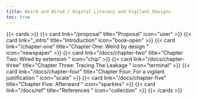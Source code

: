 ```yaml
---
title: Weird and Wired / Digital Literacy and Vigilant Designs
toc: true
---
```


{{< cards >}}
  	{{< card link="/proposal" title="Proposal" icon="user" >}}
	{{< card link="_intro" title="Introduction" icon="book-open" >}}
	{{< card link="/chapter-one" title="Chapter One: Weird by design " icon="newspaper" >}}
	{{< card link="/docs/chapter-two" title="Chapter Two: Wired by extension " icon="chip" >}}
	{{< card link="/docs/chapter-three" title="Chapter Three: Tracing The Leakage " icon="terminal" >}}
	{{< card link="/docs/chapter-four" title="Chapter Four: For a vigilant justification " icon="scale" >}}
	{{< card link="/docs/chapter-five" title="Chapter Five: Afterward " icon="sparkles" >}}
	{{< card link="/docs/ref" title="References " icon="collection" >}}
{{< /cards >}}

